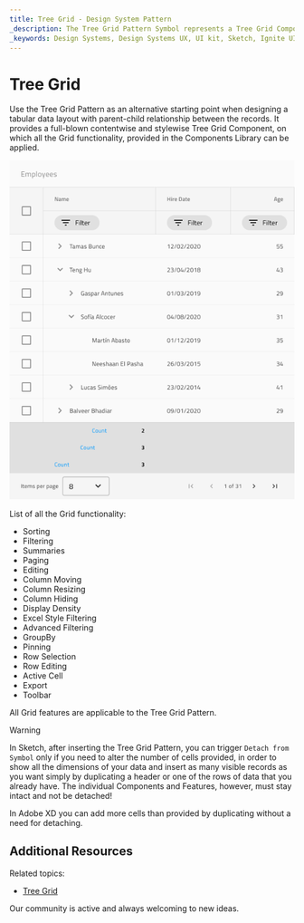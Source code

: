 ```yaml
---
title: Tree Grid - Design System Pattern
_description: The Tree Grid Pattern Symbol represents a Tree Grid Component with sub-levels nested and features applied in a ready-to-use element.
_keywords: Design Systems, Design Systems UX, UI kit, Sketch, Ignite UI for Angular, Sketch to Angular, Angular, Angular Design System, Export code from Sketch, Design Kits for Angular, Sketch HTML, Sketch to HTML, Sketch UI kits
---
```


# Tree Grid

Use the Tree Grid Pattern as an alternative starting point when designing a tabular data layout with parent-child relationship between the records. It provides a full-blown contentwise and stylewise Tree Grid Component, on which all the Grid functionality, provided in the Components Library can be applied.

<img class="responsive-img" src="../images/tree_grid.png" srcset="../images/tree_grid@2x.png 2x" />

List of all the Grid functionality:
- Sorting
- Filtering
- Summaries
- Paging
- Editing
- Column Moving
- Column Resizing
- Column Hiding
- Display Density
- Excel Style Filtering
- Advanced Filtering
- GroupBy
- Pinning
- Row Selection
- Row Editing
- Active Cell
- Export
- Toolbar

All Grid features are applicable to the Tree Grid Pattern.


> [!WARNING]
> In Sketch, after inserting the Tree Grid Pattern, you can trigger `Detach from Symbol` only if you need to alter the number of cells provided, in order to show all the dimensions of your data and insert as many visible records as you want simply by duplicating a header or one of the rows of data that you already have. The individual Components and Features, however, must stay intact and not be detached!
>
> In Adobe XD you can add more cells than provided by duplicating without a need for detaching.

## Additional Resources

Related topics:

- [Tree Grid](../components/tree-grid.md)

Our community is active and always welcoming to new ideas.


